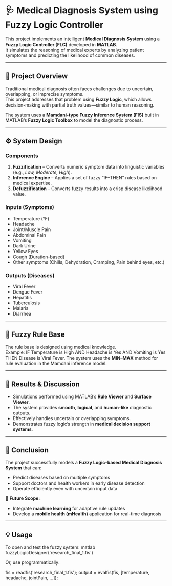 # 🩺 Medical Diagnosis System using Fuzzy Logic Controller

This project implements an intelligent **Medical Diagnosis System** using a **Fuzzy Logic Controller (FLC)** developed in **MATLAB**.  
It simulates the reasoning of medical experts by analyzing patient symptoms and predicting the likelihood of common diseases.

---

## 📘 Project Overview
Traditional medical diagnosis often faces challenges due to uncertain, overlapping, or imprecise symptoms.  
This project addresses that problem using **Fuzzy Logic**, which allows decision-making with partial truth values—similar to human reasoning.

The system uses a **Mamdani-type Fuzzy Inference System (FIS)** built in MATLAB’s **Fuzzy Logic Toolbox** to model the diagnostic process.

---

## ⚙️ System Design

### Components
1. **Fuzzification** – Converts numeric symptom data into linguistic variables (e.g., *Low, Moderate, High*).  
2. **Inference Engine** – Applies a set of fuzzy “IF–THEN” rules based on medical expertise.  
3. **Defuzzification** – Converts fuzzy results into a crisp disease likelihood value.

### Inputs (Symptoms)
- Temperature (°F)  
- Headache  
- Joint/Muscle Pain  
- Abdominal Pain  
- Vomiting  
- Dark Urine  
- Yellow Eyes  
- Cough (Duration-based)  
- Other symptoms (Chills, Dehydration, Cramping, Pain behind eyes, etc.)

### Outputs (Diseases)
- Viral Fever  
- Dengue Fever  
- Hepatitis  
- Tuberculosis  
- Malaria  
- Diarrhea  

---

## 🧠 Fuzzy Rule Base
The rule base is designed using medical knowledge.  
Example:
IF Temperature is High AND Headache is Yes AND Vomiting is Yes
THEN Disease is Viral Fever.
The system uses the **MIN–MAX** method for rule evaluation in the Mamdani inference model.

---

## 🧪 Results & Discussion
- Simulations performed using MATLAB’s **Rule Viewer** and **Surface Viewer**.  
- The system provides **smooth**, **logical**, and **human-like** diagnostic outputs.  
- Effectively handles uncertain or overlapping symptoms.  
- Demonstrates fuzzy logic’s strength in **medical decision support systems**.

---

## 🩻 Conclusion
The project successfully models a **Fuzzy Logic–based Medical Diagnosis System** that can:
- Predict diseases based on multiple symptoms  
- Support doctors and health workers in early disease detection  
- Operate efficiently even with uncertain input data  

🔮 **Future Scope:**
- Integrate **machine learning** for adaptive rule updates  
- Develop a **mobile health (mHealth)** application for real-time diagnosis

---

## 💡 Usage
To open and test the fuzzy system:
matlab
fuzzyLogicDesigner('research_final_1.fis')

Or, use programmatically:

fis = readfis('research_final_1.fis');
output = evalfis(fis, [temperature, headache, jointPain, ...]);
